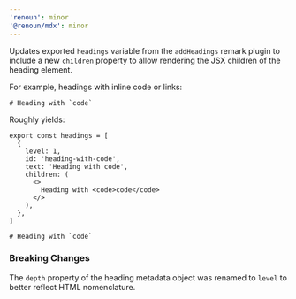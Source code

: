 ```yaml
---
'renoun': minor
'@renoun/mdx': minor
---
```


Updates exported `headings` variable from the `addHeadings` remark plugin to include a new `children` property to allow rendering the JSX children of the heading element.

For example, headings with inline code or links:

```mdx
# Heading with `code`
```

Roughly yields:

```mdx
export const headings = [
  {
    level: 1,
    id: 'heading-with-code',
    text: 'Heading with code',
    children: (
      <>
        Heading with <code>code</code>
      </>
    ),
  },
]

# Heading with `code`
```

### Breaking Changes

The `depth` property of the heading metadata object was renamed to `level` to better reflect HTML nomenclature.
